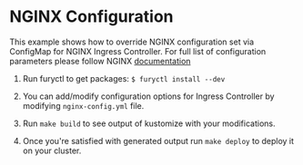 # NGINX Configuration

This example shows how to override NGINX configuration set via ConfigMap for NGINX Ingress Controller. For full list of
configuration parameters please follow NGINX
[documentation](https://kubernetes.github.io/ingress-nginx/user-guide/nginx-configuration/configmap/)

1. Run furyctl to get packages: `$ furyctl install --dev`

2. You can add/modify configuration options for Ingress Controller by modifying `nginx-config.yml` file.

3. Run `make build` to see output of kustomize with your modifications.

4. Once you're satisfied with generated output run `make deploy` to deploy it on your cluster.
